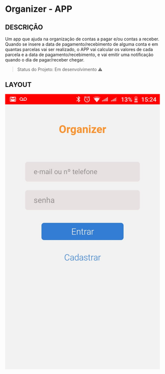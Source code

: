 # Organizer - APP

## DESCRIÇÃO
<p>Um app que ajuda na organização de contas a pagar e/ou contas a receber. Quando se insere a data de pagamento/recebimento de alguma conta e em quantas parcelas vai ser realizado, o APP vai calcular os valores de cada parcela e a data de pagamento/recebimento, e vai emitir uma notificação quando o dia de pagar/receber chegar. </p>

> Status do Projeto: Em desenvolvimento :warning:

## LAYOUT

<img alt="" src="./src/assets/banner/banner-login.jpg" />